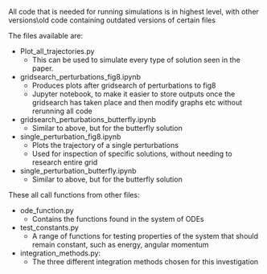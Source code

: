 All code that is needed for running simulations is in highest level, with other versions\old code containing outdated versions of certain files

The files available are:

- Plot_all_trajectories.py
    - This can be used to simulate every type of solution seen in the paper.
- gridsearch_perturbations_fig8.ipynb
    - Produces plots after gridsearch of perturbations to fig8
    - Jupyter notebook, to make it easier to store outputs once the gridsearch has taken place and then modify graphs etc without rerunning all code
- gridsearch_perturbations_butterfly.ipynb
    - Similar to above, but for the butterfly solution
- single_perturbation_fig8.ipynb
    - Plots the trajectory of a single perturbations
    - Used for inspection of specific solutions, without needing to research entire grid
- single_perturbation_butterfly.ipynb
    - Similar to above, but for the butterfly solution

These all call functions from other files:

- ode_function.py
    - Contains the functions found in the system of ODEs
- test_constants.py
    - A range of functions for testing properties of the system that should remain constant, such as energy, angular momentum
- integration_methods.py:
    - The three different integration methods chosen for this investigation
